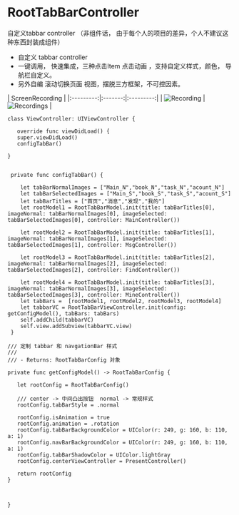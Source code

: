 # RootTabBarController
自定义tabbar controller （非组件话， 由于每个人的项目的差异，个人不建议这种东西封装成组件）
- 自定义 tabbar controller
- 一键调用， 快速集成，三种点击Item 点击动画 ，支持自定义样式，颜色， 导航栏自定义。
- 另外自编 滚动切换页面 视图，摆脱三方框架，不可控因素。

| ScreenRecording  |
|:---------:|:-------:|:---------:|
| ![Recording](https://github.com/shiliujiejie/RootTabBarController/blob/master/ScreenRecording_Normal.gif) | ![Recordings](https://github.com/shiliujiejie/RootTabBarController/blob/master/ScreenRecording_center.gif) | 


    class ViewController: UIViewController {

       override func viewDidLoad() {
       super.viewDidLoad()
       configTabBar()

    }


     private func configTabBar() {

        let tabBarNormalImages = ["Main_N","book_N","task_N","acount_N"]
        let tabBarSelectedImages = ["Main_S","book_S","task_S","acount_S"]
        let tabBarTitles = ["首页","消息","发现","我的"]
        let rootModel1 = RootTabBarModel.init(title: tabBarTitles[0], imageNormal: tabBarNormalImages[0], imageSelected: tabBarSelectedImages[0], controller: MainController())

        let rootModel2 = RootTabBarModel.init(title: tabBarTitles[1], imageNormal: tabBarNormalImages[1], imageSelected: tabBarSelectedImages[1], controller: MsgController())

        let rootModel3 = RootTabBarModel.init(title: tabBarTitles[2], imageNormal: tabBarNormalImages[2], imageSelected: tabBarSelectedImages[2], controller: FindController())

        let rootModel4 = RootTabBarModel.init(title: tabBarTitles[3], imageNormal: tabBarNormalImages[3], imageSelected: tabBarSelectedImages[3], controller: MineController())
        let tabBars =  [rootModel1, rootModel2, rootModel3, rootModel4]
        let tabbarVC = RootTabBarViewController.init(config: getConfigModel(), tabBars: tabBars)
        self.addChild(tabbarVC)
        self.view.addSubview(tabbarVC.view)
     }

    /// 定制 tabbar 和 navgationBar 样式
    ///
    /// - Returns: RootTabBarConfig 对象
    
    private func getConfigModel() -> RootTabBarConfig {
    
       let rootConfig = RootTabBarConfig()
       
       /// center -> 中间凸出按钮  normal -> 常规样式
       rootConfig.tabBarStyle = .normal
       
       rootConfig.isAnimation = true
       rootConfig.animation = .rotation
       rootConfig.tabBarBackgroundColor = UIColor(r: 249, g: 160, b: 110, a: 1)
       rootConfig.navBarBackgroundColor = UIColor(r: 249, g: 160, b: 110, a: 1)
       rootConfig.tabBarShadowColor = UIColor.lightGray
       rootConfig.centerViewController = PresentController()

       return rootConfig
    }



    }
